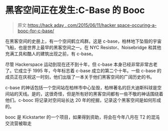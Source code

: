 # 黑客空间正在发生:C-Base 的 Booc

> 原文:[https://hack aday . com/2015/06/11/hacker space-occuring-a-booc-for-c-base/](https://hackaday.com/2015/06/11/hackerspace-happeninging-a-booc-for-c-base/)

在黑客空间的史册上，有一个空间鹤立鸡群。这是 c-base，柏林地下坠毁的宇宙飞船，也是世界上最早的黑客空间之一。在 NYC Resistor、Noisebridge 和其他充满工具和酷人的建筑出现之前，有 c-base。

尽管 Hackerspace 运动到现在还不到十年，但 c-base 本身已经非常非常古老了。它成立于 1995 年，今年标志着 c-base 成立的第二个十年。一些 c-base 的成员正在庆祝这一时刻，他们出版了一本关于他们黑客空间的广阔历史的书。

c-base 的神话包括一个空间站在柏林市中心坠毁，柏林著名的巨大迪斯科球是空间站的天线。是的，这很奇怪，但是所有好的黑客空间都有一些不敬的神话围绕着他们。c-booc 将记录对空间站长达 20 年的挖掘，记录这个黑客空间是如何形成的。

booc 是 Kickstarter 的一个项目，如果得到资助，将会在今年八月在 T2 的混沌交流营被取走